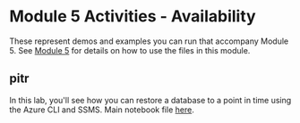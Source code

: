# Module 5 Activities - Availability

These represent demos and examples you can run that accompany Module 5. See [Module 5](../05-Availability.md) for details on how to use the files in this module.

## pitr

In this lab, you'll see how you can restore a database to a point in time using the Azure CLI and SSMS. Main notebook file [here](./pitr/pitr.ipynb).